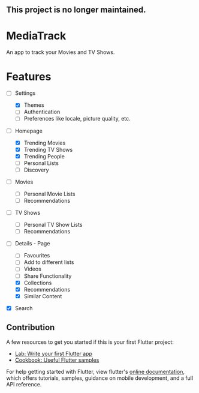 ## This project is no longer maintained.
# MediaTrack

An app to track your Movies and TV Shows.

# Features
- [ ] Settings
  - [x] Themes
  - [ ] Authentication
  - [ ] Preferences like locale, picture quality, etc.
- [ ] Homepage
  - [x] Trending Movies
  - [x] Trending TV Shows
  - [x] Trending People
  - [ ] Personal Lists
  - [ ] Discovery
- [ ] Movies
  - [ ] Personal Movie Lists
  - [ ] Recommendations
- [ ] TV Shows
  - [ ] Personal TV Show Lists
  - [ ] Recommendations
- [ ] Details - Page
  - [ ] Favourites
  - [ ] Add to different lists
  - [ ] Videos
  - [ ] Share Functionality
  - [x] Collections
  - [x] Recommendations
  - [x] Similar Content
  
- [x] Search


## Contribution

A few resources to get you started if this is your first Flutter project:

- [Lab: Write your first Flutter app](https://flutter.dev/docs/get-started/codelab)
- [Cookbook: Useful Flutter samples](https://flutter.dev/docs/cookbook)

For help getting started with Flutter, view flutter's
[online documentation](https://flutter.dev/docs), which offers tutorials,
samples, guidance on mobile development, and a full API reference.
